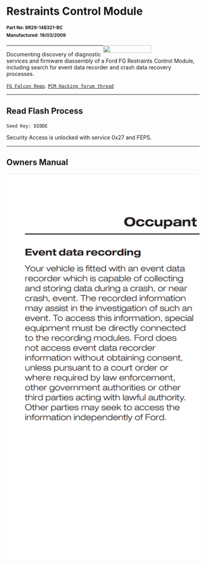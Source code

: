 # Restraints Control Module

<sup><b>
Part No: 8R29-14B321-BC  
Manufactured: 19/03/2009
</b></sup>


<img src="https://github.com/jakka351/RestraintsControlModule/assets/57064943/1d827b03-9315-4bc7-9a2a-b62f2df04c48" height="50%" width="50%" align="right" />

***
Documenting discovery of diagnostic services and firmware diassembly of a Ford FG Restraints Control Module, including search for event data recorder and crash data recovery processes.

[`FG Falcon Repo`](https://github.com/jakka351/fg-falcon). 
[`PCM Hacking forum thread`](https://pcmhacking.net/forums/viewtopic.php?f=41&t=8425)

***
## Read Flash Process

`Seed Key: DIODE`

Security Access is unlocked with service 0x27 and FEPS. 

***
## Owners Manual
![image](https://raw.githubusercontent.com/jakka351/RCM/main/Data/Screenshot_20230727-121937.png)

